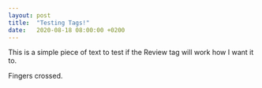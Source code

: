 ```yaml
---
layout: post
title:  "Testing Tags!"
date:   2020-08-18 08:00:00 +0200
---
```

This is a simple piece of text to test if the Review tag will work how I want it to.

Fingers crossed.

